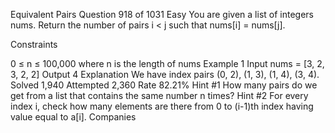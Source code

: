 Equivalent Pairs
Question 918 of 1031
Easy
You are given a list of integers nums. Return the number of pairs i < j such that nums[i] = nums[j].

Constraints

0 ≤ n ≤ 100,000 where n is the length of nums
Example 1
Input
nums = [3, 2, 3, 2, 2]
Output
4
Explanation
We have index pairs (0, 2), (1, 3), (1, 4), (3, 4).
Solved
1,940
Attempted
2,360
Rate
82.21%
Hint #1
How many pairs do we get from a list that contains the same number n times?
Hint #2
For every index  i, check how many elements are there from 0 to (i-1)th index having value equal to a[i].
Companies
